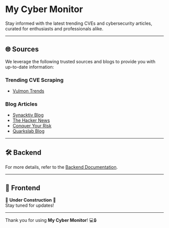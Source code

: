 # My Cyber Monitor

Stay informed with the latest trending CVEs and cybersecurity articles, curated for enthusiasts and professionals alike.

---

## 🌐 Sources

We leverage the following trusted sources and blogs to provide you with up-to-date information:

### Trending CVE Scraping

- [Vulmon Trends](https://vulmon.com/trends)

### Blog Articles

- [Synacktiv Blog](https://www.synacktiv.com/)
- [The Hacker News](https://feeds.feedburner.com/TheHackersNews)
- [Conquer Your Risk](https://www.conquer-your-risk.com/category/articles/feed)
- [Quarkslab Blog](https://blog.quarkslab.com/feeds/all.atom.xml)

---

## 🛠️ Backend

For more details, refer to the [Backend Documentation](backend/README.md).

---

## 🎨 Frontend

🚧 **Under Construction** 🚧  
Stay tuned for updates!

---

Thank you for using **My Cyber Monitor**! 💻🔒
